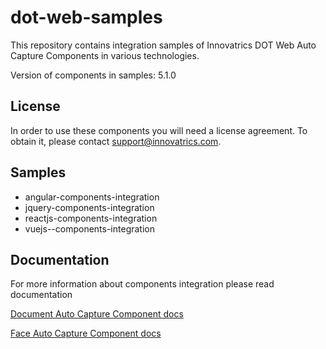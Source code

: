 # dot-web-samples

This repository contains integration samples of Innovatrics DOT Web Auto Capture Components in various technologies.

Version of components in samples: 5.1.0

## License

In order to use these components you will need a license agreement. To obtain it, please contact support@innovatrics.com.

## Samples

- angular-components-integration
- jquery-components-integration
- reactjs-components-integration
- vuejs--components-integration

## Documentation

For more information about components integration please read documentation

[Document Auto Capture Component docs](https://developers.innovatrics.com/digital-onboarding/technical/remote/dot-web-document/latest/documentation/)

[Face Auto Capture Component docs](https://developers.innovatrics.com/digital-onboarding/technical/remote/dot-web-face/latest/documentation/)
